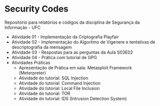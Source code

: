 # Security Codes
Repositório para relatórios e códigos da disciplina de Segurança da Informação - UFC

- Atividade 01 - Implementação da Criptografia Playfair
- Atividade 02 - Implementação do Algoritmo de Vigenere e tentativas de descriptografia da mensagem
- Atividade 03 - Respostas para as perguntas da Aula S03E02
- Atividade 04 - Prática com tutorial de GPG
- Atividades Práticas
    - Apresentação de Prática em sala: Metasploit Framework (Meterpreter)
    - Atividade do tutorial: SQL Injection
    - Atividade do tutorial: Command Injection
    - Atividade do tutorial: Local File Inclusion
    - Atividade do tutorial: TOR
    - Atividade do tutorial: IDS (Intrusion Detection System)
